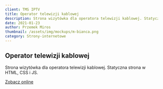 ```yaml
---
client: TMS IPTV
title: Operator telewizji kablowej
description: Strona wizytówka dla operatora telewizji kablowej. Statyczna strona w HTML, CSS i JS. 
date: 2021-01-23
author: Przemek Miros
thumbnail: /assets/img/mockups/m-bianca.png
category: Strony-internetowe
---
```


## Operator telewizji kablowej

Strona wizytówka dla operatora telewizji kablowej. Statyczna strona w HTML, CSS i JS. 

<a href="https://staltom.com.pl/" title="Zobacz online" target="_blank" class="button" rel="nofollow">Zobacz online</a>